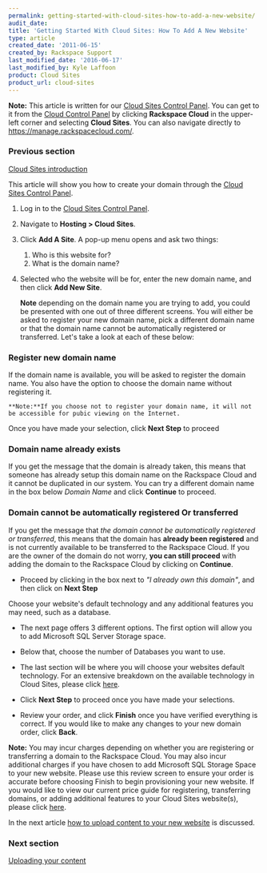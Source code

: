 ```yaml
---
permalink: getting-started-with-cloud-sites-how-to-add-a-new-website/
audit_date:
title: 'Getting Started With Cloud Sites: How To Add A New Website'
type: article
created_date: '2011-06-15'
created_by: Rackspace Support
last_modified_date: '2016-06-17'
last_modified_by: Kyle Laffoon
product: Cloud Sites
product_url: cloud-sites
---
```


**Note:** This article is written for our [Cloud Sites Control Panel](https://manage.rackspacecloud.com/). You can get to it from the [Cloud Control Panel](https://mycloud.rackspace.com) by clicking **Rackspace Cloud** in the upper-left corner and selecting **Cloud Sites**. You can also navigate directly to <https://manage.rackspacecloud.com/>.

### Previous section

[Cloud Sites introduction](/how-to/cloud-sites)

This article will show you how to create your domain through the [Cloud Sites Control Panel](https://manage.rackspacecloud.com).

1. Log in to the [Cloud Sites Control Panel](https://manage.rackspacecloud.com).
2. Navigate to **Hosting > Cloud Sites**.
3. Click **Add A Site**.
    A pop-up menu opens and ask two things:

      1.  Who is this website for?
      2.  What is the domain name?

4. Selected who the website will be for, enter the new domain name, and then
    click **Add New Site**.

    **Note** depending on the domain name you are trying to add, you could
    be presented with one out of three different screens. You will
    either be asked to register your new domain name, pick a different
    domain name or that the domain name cannot be automatically
    registered or transferred. Let's take a look at each of these
    below:

### Register new domain name

If the domain name is available, you will be asked to register the
domain name. You also have the option to choose the domain name
without registering it.

    **Note:**If you choose not to register your domain name, it will not be accessible for pubic viewing on the Internet.

Once you have made your selection, click **Next Step** to proceed

### Domain name already exists

If you get the message that the domain is already taken, this means that
someone has already setup this domain name on the Rackspace Cloud and it
cannot be duplicated in our system. You can try a different domain name
in the box below *Domain Name* and click **Continue** to proceed.

### Domain cannot be automatically registered Or transferred

If you get the message that *the domain cannot be automatically
registered or transferred*, this means that the domain has **already
been registered** and is not currently available to be transferred to
the Rackspace Cloud. If you are the owner of the domain do not worry,
**you can still proceed** with adding the domain to the Rackspace Cloud
by clicking on **Continue**.

-   Proceed by clicking in the box next to *"I already
    own this domain"*, and then click on **Next Step**

Choose your website's default technology and any additional features you
may need, such as a database.

-   The next page offers 3 different options. The first option
    will allow you to add Microsoft SQL Server Storage space.

-   Below that, choose the number of Databases you want to use.

-   The last section will be where you will choose your websites
    default technology. For an extensive breakdown on the available
    technology in Cloud Sites, please click
    [here](http://www.rackspace.com/cloud/cloud_hosting_products/sites/technology/).

-   Click **Next Step** to proceed once you have made your selections.

-   Review your order, and click **Finish** once you
    have verified everything is correct. If you would like to make any
    changes to your new domain order, click **Back**.

**Note:** You may incur charges depending on whether you are
registering or transferring a domain to the Rackspace Cloud. You may
also incur additional charges if you have chosen to add Microsoft SQL
Storage Space to your new website. Please use this review screen to
ensure your order is accurate before choosing Finish to begin
provisioning your new website. If you would like to view our current
price guide for registering, transferring domains, or adding additional
features to your Cloud Sites website(s), please click
[here](http://www.rackspace.com/cloud/cloud_hosting_products/sites/pricing/).

In the next article [how to upload content to your new website](/how-to/getting-started-with-cloud-sites-uploading-your-content) is discussed.

### Next section

[Uploading your content](/how-to/getting-started-with-cloud-sites-uploading-your-content)
